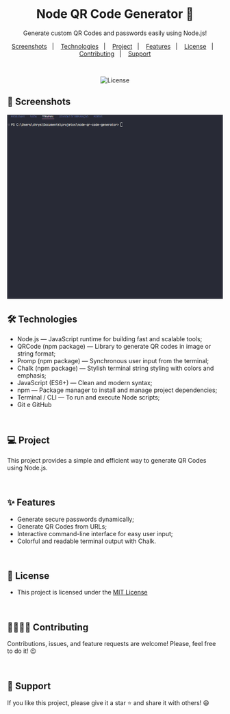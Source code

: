 <h1 align="center"> Node QR Code Generator 🧩</h1> 

<p align="center">
    Generate custom QR Codes and passwords easily using Node.js!
</p>

<p align="center">  
  <a href="#-screenshots">Screenshots</a>&nbsp;&nbsp;&nbsp;|&nbsp;&nbsp;&nbsp;
  <a href="#-technologies">Technologies</a>&nbsp;&nbsp;&nbsp;|&nbsp;&nbsp;&nbsp;
  <a href="#-project">Project</a>&nbsp;&nbsp;&nbsp;|&nbsp;&nbsp;&nbsp;
  <a href="#-features">Features</a>&nbsp;&nbsp;&nbsp;|&nbsp;&nbsp;&nbsp;
  <a href="#-license">License</a>&nbsp;&nbsp;&nbsp;|&nbsp;&nbsp;&nbsp;
  <a href="#-contributing">Contributing</a>&nbsp;&nbsp;&nbsp;|&nbsp;&nbsp;&nbsp;
  <a href="#support">Support</a>  
</p>

<br>

<p align="center">
  <img alt="License" src="https://img.shields.io/static/v1?label=license&message=MIT&color=c920c9&labelColor=000000">
</p>

## 📸 Screenshots

<img src=".github/gif-do-projeto.gif" alt="gif do projeto">

<br>

## 🛠 Technologies

- Node.js — JavaScript runtime for building fast and scalable tools;
- QRCode (npm package) — Library to generate QR codes in image or string format;
- Promp (npm package) — Synchronous user input from the terminal;
- Chalk (npm package) — Stylish terminal string styling with colors and emphasis;
- JavaScript (ES6+) — Clean and modern syntax;
- npm — Package manager to install and manage project dependencies;
- Terminal / CLI — To run and execute Node scripts;
- Git e GitHub

<br>

## 💻 Project

This project provides a simple and efficient way to generate QR Codes using Node.js.

<br>


## ✨ Features

- Generate secure passwords dynamically;
- Generate QR Codes from URLs;
- Interactive command-line interface for easy user input;
- Colorful and readable terminal output with Chalk.

<br>

## 📜 License

* This project is licensed under the [MIT License](https://choosealicense.com/licenses/mit/)

<br>

## 🫱🏻‍🫲🏻 Contributing
<p> Contributions, issues, and feature requests are welcome! Please, feel free to do it! 😉 </p>

<br>


## 🌟 Support
<p> If you like this project, please give it a star ⭐ and share it with others! 😄 </p>
